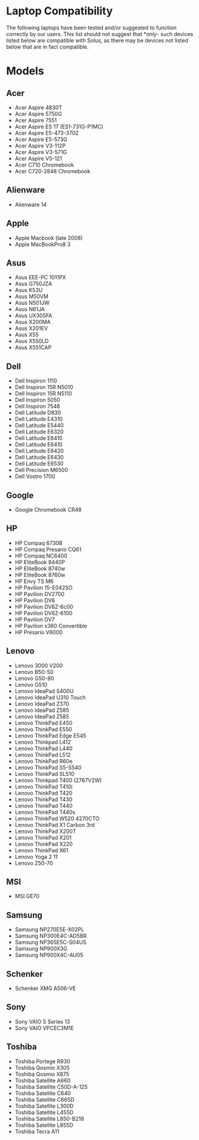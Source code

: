 # Laptop Compatibility

The following laptops have been tested and/or suggested to function correctly by our users. This list should not suggest that **only*- such devices listed below are compatible with Solus, as there may be devices not listed below that are in 
fact compatible.

# Models

## Acer

- Acer Aspire 4830T
- Acer Aspire 5750G
- Acer Aspire 7551
- Acer Aspire ES 17 (ES1-731G-P1MC)
- Acer Aspire E5-473-370Z
- Acer Aspire E5-573G
- Acer Aspire V3-112P
- Acer Aspire V3-571G
- Acer Aspire V5-121
- Acer C710 Chromebook
- Acer C720-2848 Chromebook

## Alienware

- Alienware 14

## Apple

- Apple Macbook (late 2008)
- Apple MacBookPro8 3

## Asus

- Asus EEE-PC 1011PX
- Asus G750JZA
- Asus K53U
- Asus M50VM
- Asus N501JW
- Asus N61JA
- Asus UX305FA
- Asus X200MA
- Asus X201EV
- Asus X55
- Asus X550LD
- Asus X551CAP

## Dell

- Dell Inspiron 1110
- Dell Inspiron 15R N5010
- Dell Inspiron 15R N5110
- Dell Inspiron 5050
- Dell Inspiron 7548
- Dell Latitude D830
- Dell Latitude E4310
- Dell Latitude E5440
- Dell Latitude E6320
- Dell Latitude E6410
- Dell Latitude E6410
- Dell Latitude E6420
- Dell Latitude E6430
- Dell Latitude E6530
- Dell Precision M6500
- Dell Vostro 1700

## Google

- Google Chromebook CR48

## HP

- HP Compaq 6730B
- HP Compaq Presario CQ61
- HP Compaq NC6400
- HP EliteBook 8440P
- HP EliteBook 8740w
- HP EliteBook 8760w
- HP Envy TS M6
- HP Pavilion 15-E042SO
- HP Pavilion DV2700
- HP Pavilion DV6
- HP Pavilion DV6Z-6c00
- HP Pavilion DV6Z-6100
- HP Pavilion DV7
- HP Pavilion x360 Convertible
- HP Presario V6000

## Lenovo

- Lenovo 3000 V200
- Lenovo B50-50
- Lenovo G50-80
- Lenovo G510
- Lenovo IdeaPad S400U
- Lenovo IdeaPad U310 Touch
- Lenovo IdeaPad Z370
- Lenovo IdeaPad Z585
- Lenovo IdeaPad Z585
- Lenovo ThinkPad E450
- Lenovo ThinkPad E550
- Lenovo ThinkPad Edge E545
- Lenovo Thinkpad L412
- Lenovo ThinkPad L440
- Lenovo ThinkPad L512
- Lenovo ThinkPad R60e
- Lenovo ThinkPad S5-S540
- Lenovo ThinkPad SL510
- Lenovo Thinkpad T400 (2767V2W)
- Lenovo ThinkPad T410i
- Lenovo ThinkPad T420
- Lenovo ThinkPad T430
- Lenovo ThinkPad T440
- Lenovo ThinkPad T440s
- Lenovo ThinkPad W520 4270CTO
- Lenovo ThinkPad X1 Carbon 3rd
- Lenovo ThinkPad X200T
- Lenovo ThinkPad X201
- Lenovo ThinkPad X220
- Lenovo ThinkPad X61
- Lenovo Yoga 2 11
- Lenovo Z50-70

## MSI

- MSI GE70

## Samsung

- Samsung NP270E5E-X02PL
- Samsung NP300E4C-AD5BR
- Samsung NP365E5C-S04US
- Samsung NP900X3G
- Samsung NP900X4C-AU05

## Schenker

- Schenker XMG A506-VE

## Sony

- Sony VAIO S Series 13
- Sony VAIO VPCEC3M1E

## Toshiba

- Toshiba Portege R930
- Toshiba Qosmio X305
- Toshiba Qosmio X875
- Toshiba Satellite A660
- Toshiba Satellite C50D-A-125
- Toshiba Satellite C640
- Toshiba Satellite C665D
- Toshiba Satellite L300D
- Toshiba Satellite L455D
- Toshiba Satellite L850-B218
- Toshiba Satellite L855D
- Toshiba Tecra A11